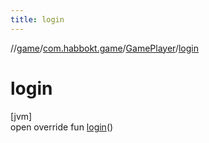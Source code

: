 ```yaml
---
title: login
---
```

//[game](../../../index.html)/[com.habbokt.game](../index.html)/[GamePlayer](index.html)/[login](login.html)



# login



[jvm]\
open override fun [login](login.html)()




